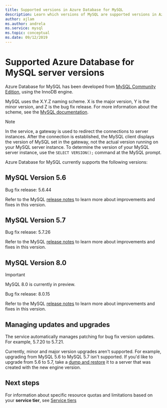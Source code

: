 ```yaml
---
title: Supported versions in Azure Database for MySQL
description: Learn which versions of MySQL are supported versions in Azure Database for MySQL.
author: ajlam
ms.author: andrela
ms.service: mysql
ms.topic: conceptual
ms.date: 09/12/2019
---
```

# Supported Azure Database for MySQL server versions

Azure Database for MySQL has been developed from [MySQL Community Edition](https://www.mysql.com/products/community/), using the InnoDB engine.

MySQL uses the X.Y.Z naming scheme. X is the major version, Y is the minor version, and Z is the bug fix release. For more information about the scheme, see the [MySQL documentation](https://dev.mysql.com/doc/refman/5.7/en/which-version.html).

> [!NOTE]
> In the service, a gateway is used to redirect the connections to server instances. After the connection is established, the MySQL client displays the version of MySQL set in the gateway, not the actual version running on your MySQL server instance. To determine the version of your MySQL server instance, use the `SELECT VERSION();` command at the MySQL prompt.

Azure Database for MySQL currently supports the following versions:

## MySQL Version 5.6

Bug fix release: 5.6.44

Refer to the MySQL [release notes](https://dev.mysql.com/doc/relnotes/mysql/5.6/en/news-5-6-44.html) to learn more about improvements and fixes in this version.

## MySQL Version 5.7

Bug fix release: 5.7.26

Refer to the MySQL [release notes](https://dev.mysql.com/doc/relnotes/mysql/5.7/en/news-5-7-26.html) to learn more about improvements and fixes in this version.

## MySQL Version 8.0

> [!IMPORTANT]
> MySQL 8.0 is currently in preview.

Bug fix release: 8.0.15

Refer to the MySQL [release notes](https://dev.mysql.com/doc/relnotes/mysql/8.0/en/news-8-0-15.html) to learn more about improvements and fixes in this version.

## Managing updates and upgrades
The service automatically manages patching for bug fix version updates. For example, 5.7.20 to 5.7.21.  

Currently, minor and major version upgrades aren't supported. For example, upgrading from MySQL 5.6 to MySQL 5.7 isn't supported. If you'd like to upgrade from 5.6 to 5.7, take a [dump and restore](./concepts-migrate-dump-restore.md) it to a server that was created with the new engine version.

## Next steps

For information about specific resource quotas and limitations based on your **service tier**, see [Service tiers](./concepts-pricing-tiers.md)

